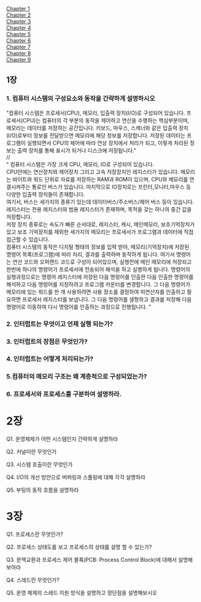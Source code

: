 [Chapter 1](#1장)  
[Chapter 2](#2장)  
[Chapter 3](#3장)  
[Chapter 4](#4장)  
[Chapter 5](#5장)  
[Chapter 6](#6장)  
[Chapter 7](#7장)  
[Chapter 8](#8장)  
[Chapter 9](#9장)  


## 1장

### 1. 컴퓨터 시스템의 구성요소와 동작을 간략하게 설명하시오

"컴퓨터 시스템은 프로세서(CPU), 메모리, 입출력 장치(I/O)로 구성되어 있습니다.
프로세서(CPU)는 컴퓨터의 각 부분의 동작을 제어하고 연산을 수행하는 핵심부분이며,
 메모리는 데이터를 저장하는 공간입니다. 키보드, 마우스, 스캐너와 같은 입출력 장치(I/O)로부터
정보를 전달받으면 메모리에 해당 정보를 저장합니다.
저장된 데이터는 프로그램이 실행되면서 CPU의 제어에 따라 연상 장치에서 처리가 되고,
이렇게 처리된 정보는 출력 장치를 통해 표시가 되거나 디스크에 저장됩니다."  
//  
"  컴퓨터 시스템은 가장 크게 CPU, 메모리, IO로 구성되어 있습니다.  
CPU안에는 연산장치와 제어장치 그리고 고속 저장장치인 레지스터가 있습니다.
메모리는  바이트와 워드 단위로 자료를 저장하는 RAM과 ROM이 있으며, CPU와 메모리를
연결시켜주는 통로인 버스가 있습니다. 마지막으로 IO장치로는 프린터,모니터,마우스 등 다양한 
입출력 장치들이 존재합니다.  
여기서, 버스는 세가지의 종류기 있는데 데이터버스/주소버스/제어 버스 등이 있습니다.
레지스터는 전용 레지스터와 범용 레지스터가 존재하며, 목적을 갖는 하나의 중간 값을 저장합니다.  
저장 장치 종류로는 속도가 빠른 순서대로, 레지스터, 캐시, 메인메모리, 보조기억장치가 있고 보조 기억장치를 제외한
세가지의 메모리는 프로세서가 프로그램과 데이터에 직접 접근할 수 있습니다.  
컴퓨터 시스템의 동작은 디지털 형태의 정보를 입력 받아, 메모리(기억장치)에 저장된 명령어 목록(프로그램)에 따라 
처리, 결과를 출력하며 동작하게 됩니다.
여기서 명령어는 연산 코드와 오퍼랜드 코드로 구성이 되어있으며, 실행전에 메인 메모리에 저장되고 한번에 하나의 명령어가
프로세서에 전송되어 해석을 하고 실행하게 됩니다. 
명령어의 실행과정으로는 명령어 레지스터에 저장된 다음 명령어를 인출한 다음 인출한 명령어를 해석하고 다음 명령어를
지정하려고 프로그램 카운터를 변경합니다. 그 다음 명령어가 메모리에 있는 워드를 한 개 사용하려면 사용 장소를 결정하여
피연산자를 인출하고 필요하면 프로세서 레지스터를 보냅니다. 그 다음 명령어를 샐항하고 결과를 저장해 다음 명령어로 이동하여 다시 
명령어를 인출하는 과정으로 진행됩니다. "

### 2. 인터럽트는 무엇이고 언제 실행 되는가?



### 3. 인터럽트의 장점은 무엇인가?



### 4. 인터럽트는 어떻게 처리되는가?



### 5.컴퓨터의 메모리 구조는 왜 계층적으로 구성되었는가?



### 6. 프로세서와 프로세스를 구분하여 설명하라.


# 2장
Q1. 운영체제가 어떤 시스템인지 간략하게 설명하라


Q2. 커널이란 무엇인가


Q3. 시스템 호출이란 무엇인가


Q4. I/O의 개선 방안으로 버퍼링과 스풀링에 대해 각각 설명하라


Q5. 부팅의 동작 흐름을 설명하라


# 3장
Q1. 프로세스란 무엇인가?


Q2. 프로세스 상태도를 보고 프로세스의 상태를 설명 할 수 있는가?


Q3. 문맥교환과 프로세스 제어 블록(PCB: Process Control Block)에 대해서 설명해보아라


Q4. 스레드란 무엇인가?


Q5. 운영 체제의 스레드 지원 방식을 설명하고 장단점을 설명해보시오











